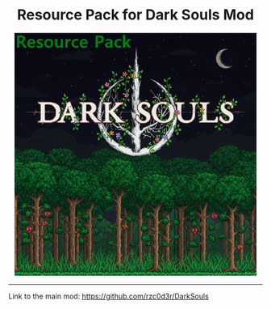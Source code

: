 <div align="center">

# Resource Pack for Dark Souls Mod

<img src="https://github.com/rzc0d3r/DarkSoulsResourcesPack/blob/main/icon.png" alt="Icon" style="max-width: 100%;"/>

</div>

---

Link to the main mod: https://github.com/rzc0d3r/DarkSouls
